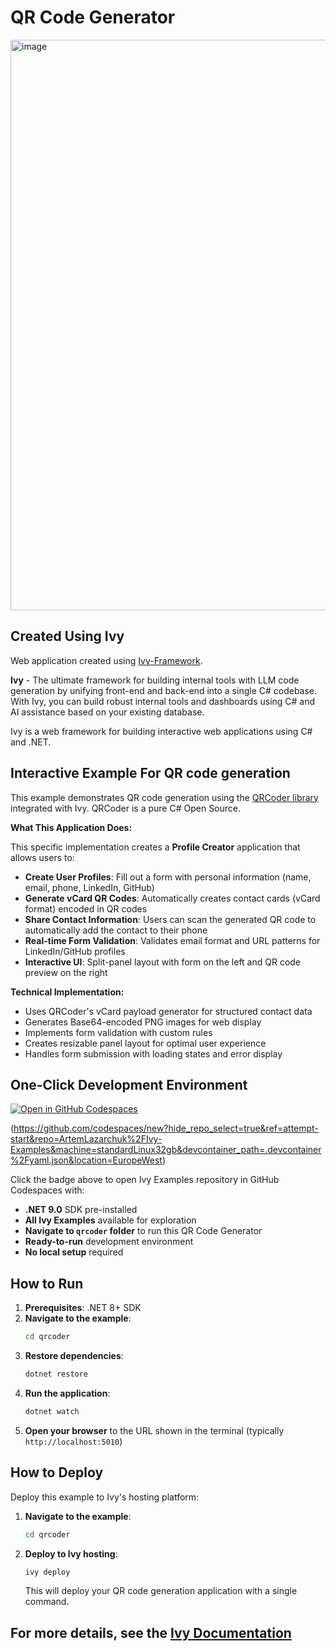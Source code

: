 # QR Code Generator

<img width="1626" height="913" alt="image" src="https://github.com/user-attachments/assets/1e09bc03-6b52-4762-af44-436fbd916329" />

## Created Using Ivy

Web application created using [Ivy-Framework](https://github.com/Ivy-Interactive/Ivy-Framework).

**Ivy** - The ultimate framework for building internal tools with LLM code generation by unifying front-end and back-end into a single C# codebase. With Ivy, you can build robust internal tools and dashboards using C# and AI assistance based on your existing database.

Ivy is a web framework for building interactive web applications using C# and .NET.

## Interactive Example For QR code generation

This example demonstrates QR code generation using the [QRCoder library](https://github.com/codebude/QRCoder) integrated with Ivy. QRCoder is a pure C# Open Source.

**What This Application Does:**

This specific implementation creates a **Profile Creator** application that allows users to:

- **Create User Profiles**: Fill out a form with personal information (name, email, phone, LinkedIn, GitHub)
- **Generate vCard QR Codes**: Automatically creates contact cards (vCard format) encoded in QR codes
- **Share Contact Information**: Users can scan the generated QR code to automatically add the contact to their phone
- **Real-time Form Validation**: Validates email format and URL patterns for LinkedIn/GitHub profiles
- **Interactive UI**: Split-panel layout with form on the left and QR code preview on the right

**Technical Implementation:**

- Uses QRCoder's vCard payload generator for structured contact data
- Generates Base64-encoded PNG images for web display
- Implements form validation with custom rules
- Creates resizable panel layout for optimal user experience
- Handles form submission with loading states and error display

## One-Click Development Environment

[![Open in GitHub Codespaces](https://github.com/codespaces/badge.svg)](https://github.com/codespaces/new?hide_repo_select=true&ref=attempt-start&repo=ArtemLazarchuk%2FIvy-Examples&machine=standardLinux32gb&devcontainer_path=.devcontainer%2Fdevcontainer.json&location=EuropeWest)

(https://github.com/codespaces/new?hide_repo_select=true&ref=attempt-start&repo=ArtemLazarchuk%2FIvy-Examples&machine=standardLinux32gb&devcontainer_path=.devcontainer%2Fyaml.json&location=EuropeWest)

Click the badge above to open Ivy Examples repository in GitHub Codespaces with:

- **.NET 9.0** SDK pre-installed
- **All Ivy Examples** available for exploration
- **Navigate to `qrcoder` folder** to run this QR Code Generator
- **Ready-to-run** development environment
- **No local setup** required

## How to Run

1. **Prerequisites**: .NET 8+ SDK
2. **Navigate to the example**:
   ```bash
   cd qrcoder
   ```
3. **Restore dependencies**:
   ```bash
   dotnet restore
   ```
4. **Run the application**:
   ```bash
   dotnet watch
   ```
5. **Open your browser** to the URL shown in the terminal (typically `http://localhost:5010`)

## How to Deploy

Deploy this example to Ivy's hosting platform:

1. **Navigate to the example**:
   ```bash
   cd qrcoder
   ```
2. **Deploy to Ivy hosting**:
   ```bash
   ivy deploy
   ```
   This will deploy your QR code generation application with a single command.

## For more details, see the [Ivy Documentation](https://docs.ivy.app)
